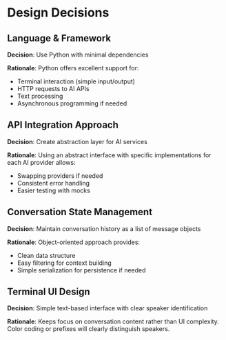 # Design Decisions

## Language & Framework

**Decision**: Use Python with minimal dependencies

**Rationale**: Python offers excellent support for:
- Terminal interaction (simple input/output)
- HTTP requests to AI APIs
- Text processing
- Asynchronous programming if needed

## API Integration Approach

**Decision**: Create abstraction layer for AI services

**Rationale**: Using an abstract interface with specific implementations for each AI provider allows:
- Swapping providers if needed
- Consistent error handling
- Easier testing with mocks

## Conversation State Management

**Decision**: Maintain conversation history as a list of message objects

**Rationale**: Object-oriented approach provides:
- Clean data structure
- Easy filtering for context building
- Simple serialization for persistence if needed

## Terminal UI Design

**Decision**: Simple text-based interface with clear speaker identification

**Rationale**: Keeps focus on conversation content rather than UI complexity. Color coding or prefixes will clearly distinguish speakers.